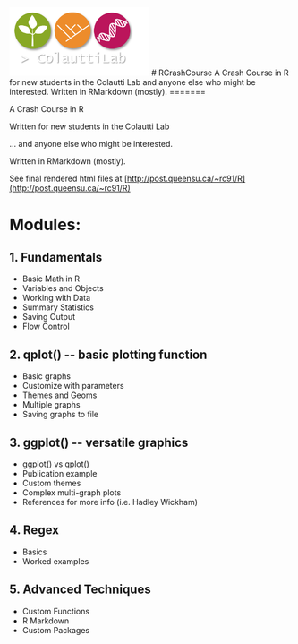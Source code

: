 <img src="ColauttiLabLogo.png" width="250">
# RCrashCourse
A Crash Course in R for new students in the Colautti Lab and anyone else who might be interested. Written in RMarkdown (mostly).
=======

A Crash Course in R 

Written for new students in the Colautti Lab 

... and anyone else who might be interested. 

Written in RMarkdown (mostly).

See final rendered html files at [http://post.queensu.ca/~rc91/R](http://post.queensu.ca/~rc91/R)

# Modules:

## 1. Fundamentals

  * Basic Math in R
  * Variables and Objects
  * Working with Data
  * Summary Statistics
  * Saving Output
  * Flow Control
  
## 2. qplot() -- basic plotting function

  * Basic graphs
  * Customize with parameters
  * Themes and Geoms
  * Multiple graphs
  * Saving graphs to file

## 3. ggplot() -- versatile graphics

  * ggplot() vs qplot()
  * Publication example
  * Custom themes
  * Complex multi-graph plots
  * References for more info (i.e. Hadley Wickham)

## 4. Regex

  * Basics
  * Worked examples
  
## 5. Advanced Techniques

  * Custom Functions
  * R Markdown
  * Custom Packages

